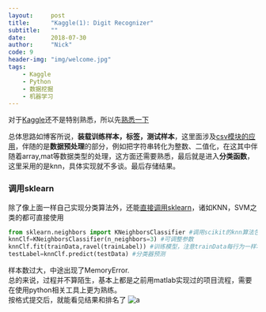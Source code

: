 ```yaml
---
layout:     post
title:      "Kaggle(1): Digit Recognizer"
subtitle:   ""
date:       2018-07-30
author:     "Nick"
code: 9
header-img: "img/welcome.jpg"
tags:
    - Kaggle
    - Python
    - 数据挖掘
    - 机器学习
---
```

对于[Kaggle](https://www.kaggle.com)还不是特别熟悉，所以先[熟悉一下
](https://blog.csdn.net/u012162613/article/details/41929171)   

总体思路如博客所说，**装载训练样本，标签，测试样本**，这里面涉及[csv模块的应用](https://blog.csdn.net/u012162613/article/details/41915859)，伴随的是**数据预处理**的部分，例如把字符串转化为整数、二值化，在这其中伴随着array,mat等数据类型的处理，这方面还需要熟悉，最后就是进入**分类函数**，这里采用的是knn，具体实现就不多谈。最后存储结果。
### 调用sklearn
除了像上面一样自己实现分类算法外，还能[直接调用sklearn](https://blog.csdn.net/u012162613/article/details/41978235)，诸如KNN，SVM之类的都可直接使用
```py
from sklearn.neighbors import KNeighborsClassifier #调用scikit的knn算法包
knnClf=KNeighborsClassifier(n_neighbors=3) #可调整参数
knnClf.fit(trainData,ravel(trainLabel)) #训练模型，注意trainData每行为一样本，trainLabel为行向量
testLabel=knnClf.predict(testData) #分类器预测
```
样本数过大，中途出现了MemoryError.  
总的来说，过程并不算陌生，基本上都是之前用matlab实现过的项目流程，需要在使用python相关工具上更为熟练。  
按格式提交后，就能看见结果和排名了
![a](https://nick-stu.github.io/img/9/1.png)